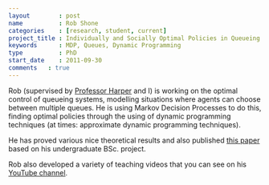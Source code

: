 ```yaml
---
layout        : post
name          : Rob Shone
categories    : [research, student, current]
project_title : Individually and Socially Optimal Policies in Queueing Systems with Multiple Heterogeneous Facilities
keywords      : MDP, Queues, Dynamic Programming
type          : PhD
start_date    : 2011-09-30
comments   : true
---
```


Rob (supervised by [Professor Harper](http://www.profpaulharper.com/) and I) is working on the optimal control of queueing systems, modelling situations where agents can choose between multiple queues. He is using Markov Decision Processes to do this, finding optimal policies through the using of dynamic programming techniques (at times: approximate dynamic programming techniques).

He has proved various nice theoretical results and also published [this paper](http://www.sciencedirect.com/science/article/pii/S0377221712009472) based on his undergraduate BSc. project.

Rob also developed a variety of teaching videos that you can see on his [YouTube channel](https://www.youtube.com/user/raphile01).
